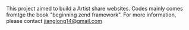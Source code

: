This project aimed to build a Artist share websites. Codes mainly comes fromtge the book "beginning zend framework".
For more information, please contact jianglong14@gmail.com
